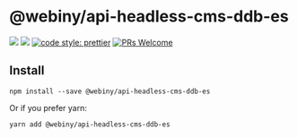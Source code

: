# @webiny/api-headless-cms-ddb-es

[![](https://img.shields.io/npm/dw/@webiny/api-headless-cms-ddb-es.svg)](https://www.npmjs.com/package/@webiny/api-headless-cms-ddb-es)
[![](https://img.shields.io/npm/v/@webiny/api-headless-cms-ddb-es.svg)](https://www.npmjs.com/package/@webiny/api-headless-cms-ddb-es)
[![code style: prettier](https://img.shields.io/badge/code_style-prettier-ff69b4.svg?style=flat-square)](https://github.com/prettier/prettier)
[![PRs Welcome](https://img.shields.io/badge/PRs-welcome-brightgreen.svg?style=flat-square)](http://makeapullrequest.com)

## Install

```
npm install --save @webiny/api-headless-cms-ddb-es
```

Or if you prefer yarn:

```
yarn add @webiny/api-headless-cms-ddb-es
```
